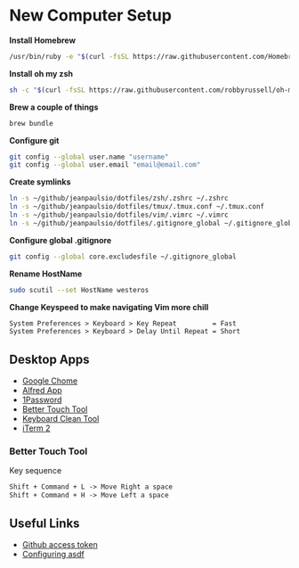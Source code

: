 # New Computer Setup

**Install Homebrew**

```bash
/usr/bin/ruby -e "$(curl -fsSL https://raw.githubusercontent.com/Homebrew/install/master/install)"
```

**Install oh my zsh**

```bash
sh -c "$(curl -fsSL https://raw.githubusercontent.com/robbyrussell/oh-my-zsh/master/tools/install.sh)"
```

**Brew a couple of things**

```bash
brew bundle
```

**Configure git**

```bash
git config --global user.name "username"
git config --global user.email "email@email.com"
```

**Create symlinks**

```bash
ln -s ~/github/jeanpaulsio/dotfiles/zsh/.zshrc ~/.zshrc
ln -s ~/github/jeanpaulsio/dotfiles/tmux/.tmux.conf ~/.tmux.conf
ln -s ~/github/jeanpaulsio/dotfiles/vim/.vimrc ~/.vimrc
ln -s ~/github/jeanpaulsio/dotfiles/.gitignore_global ~/.gitignore_global
```

**Configure global .gitignore**

```bash
git config --global core.excludesfile ~/.gitignore_global
```

**Rename HostName**

```bash
sudo scutil --set HostName westeros
```

**Change Keyspeed to make navigating Vim more chill**

```txt
System Preferences > Keyboard > Key Repeat         = Fast
System Preferences > Keyboard > Delay Until Repeat = Short
```

## Desktop Apps

- [Google Chome](https://google.com)
- [Alfred App](https://www.alfredapp.com/)
- [1Password](https://1password.com/)
- [Better Touch Tool](https://1password.com/)
- [Keyboard Clean Tool](https://folivora.ai/keyboardcleantool)
- [iTerm 2](https://iterm2.com/)

### Better Touch Tool

Key sequence

```txt
Shift + Command + L -> Move Right a space
Shift + Command + H -> Move Left a space
```

## Useful Links

- [Github access token](https://help.github.com/articles/creating-a-personal-access-token-for-the-command-line/)
- [Configuring asdf](https://asdf-vm.com/#/core-manage-asdf-vm)
